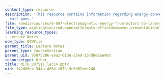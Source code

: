 ```yaml
---
content_type: resource
description: 'This resource contains information regarding energy conversion systems:
  rail guns.'
file: /media/courses/6-007-electromagnetic-energy-from-motors-to-lasers-spring-2011/f42d86cb544a405df67b9c6d02ede240_MIT6_007S11_lec14.pptx
file_type: application/vnd.openxmlformats-officedocument.presentationml.presentation
learning_resource_types:
- Lecture Notes
ocw_type: OCWFile
parent_title: Lecture Notes
parent_type: CourseSection
parent_uid: 95875286-a9a2-6136-23ed-137d8e2aa90d
resourcetype: Other
title: MIT6_007S11_lec14.pptx
uid: f42d86cb-544a-405d-f67b-9c6d02ede240
---
```

